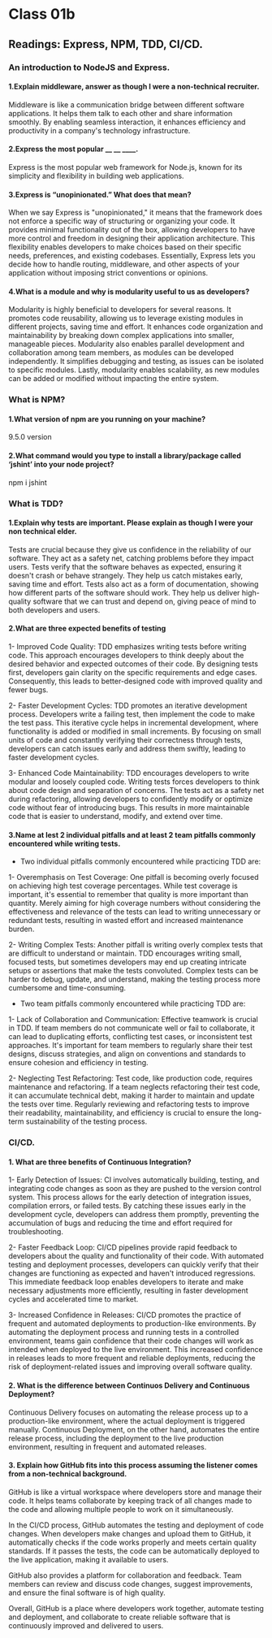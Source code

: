 # Class 01b

## Readings: Express, NPM, TDD, CI/CD.

### An introduction to NodeJS and Express.

#### 1.Explain middleware, answer as though I were a non-technical recruiter.
Middleware is like a communication bridge between different software applications. It helps them talk to each other and share information smoothly. By enabling seamless interaction, it enhances efficiency and productivity in a company's technology infrastructure.


#### 2.Express the most popular __ __ ____.
Express is the most popular web framework for Node.js, known for its simplicity and flexibility in building web applications.


#### 3.Express is “unopinionated.” What does that mean?
When we say Express is "unopinionated," it means that the framework does not enforce a specific way of structuring or organizing your code. It provides minimal functionality out of the box, allowing developers to have more control and freedom in designing their application architecture. This flexibility enables developers to make choices based on their specific needs, preferences, and existing codebases. Essentially, Express lets you decide how to handle routing, middleware, and other aspects of your application without imposing strict conventions or opinions.


#### 4.What is a module and why is modularity useful to us as developers?
Modularity is highly beneficial to developers for several reasons. It promotes code reusability, allowing us to leverage existing modules in different projects, saving time and effort. It enhances code organization and maintainability by breaking down complex applications into smaller, manageable pieces. Modularity also enables parallel development and collaboration among team members, as modules can be developed independently. It simplifies debugging and testing, as issues can be isolated to specific modules. Lastly, modularity enables scalability, as new modules can be added or modified without impacting the entire system.


### What is NPM?

#### 1.What version of npm are you running on your machine?
9.5.0 version


#### 2.What command would you type to install a library/package called ‘jshint’ into your node project?
npm i jshint


### What is TDD?

#### 1.Explain why tests are important. Please explain as though I were your non technical elder.
Tests are crucial because they give us confidence in the reliability of our software. They act as a safety net, catching problems before they impact users. Tests verify that the software behaves as expected, ensuring it doesn't crash or behave strangely. They help us catch mistakes early, saving time and effort. Tests also act as a form of documentation, showing how different parts of the software should work. They help us deliver high-quality software that we can trust and depend on, giving peace of mind to both developers and users.


#### 2.What are three expected benefits of testing
1- Improved Code Quality: TDD emphasizes writing tests before writing code. This approach encourages developers to think deeply about the desired behavior and expected outcomes of their code. By designing tests first, developers gain clarity on the specific requirements and edge cases. Consequently, this leads to better-designed code with improved quality and fewer bugs.

2- Faster Development Cycles: TDD promotes an iterative development process. Developers write a failing test, then implement the code to make the test pass. This iterative cycle helps in incremental development, where functionality is added or modified in small increments. By focusing on small units of code and constantly verifying their correctness through tests, developers can catch issues early and address them swiftly, leading to faster development cycles.

3- Enhanced Code Maintainability: TDD encourages developers to write modular and loosely coupled code. Writing tests forces developers to think about code design and separation of concerns. The tests act as a safety net during refactoring, allowing developers to confidently modify or optimize code without fear of introducing bugs. This results in more maintainable code that is easier to understand, modify, and extend over time.

#### 3.Name at lest 2 individual pitfalls and at least 2 team pitfalls commonly encountered while writing tests.
* Two individual pitfalls commonly encountered while practicing TDD are:

1- Overemphasis on Test Coverage: One pitfall is becoming overly focused on achieving high test coverage percentages. While test coverage is important, it's essential to remember that quality is more important than quantity. Merely aiming for high coverage numbers without considering the effectiveness and relevance of the tests can lead to writing unnecessary or redundant tests, resulting in wasted effort and increased maintenance burden.

2- Writing Complex Tests: Another pitfall is writing overly complex tests that are difficult to understand or maintain. TDD encourages writing small, focused tests, but sometimes developers may end up creating intricate setups or assertions that make the tests convoluted. Complex tests can be harder to debug, update, and understand, making the testing process more cumbersome and time-consuming.


* Two team pitfalls commonly encountered while practicing TDD are:

1- Lack of Collaboration and Communication: Effective teamwork is crucial in TDD. If team members do not communicate well or fail to collaborate, it can lead to duplicating efforts, conflicting test cases, or inconsistent test approaches. It's important for team members to regularly share their test designs, discuss strategies, and align on conventions and standards to ensure cohesion and efficiency in testing.

2- Neglecting Test Refactoring: Test code, like production code, requires maintenance and refactoring. If a team neglects refactoring their test code, it can accumulate technical debt, making it harder to maintain and update the tests over time. Regularly reviewing and refactoring tests to improve their readability, maintainability, and efficiency is crucial to ensure the long-term sustainability of the testing process.


### CI/CD.

#### 1. What are three benefits of Continuous Integration?
1- Early Detection of Issues: CI involves automatically building, testing, and integrating code changes as soon as they are pushed to the version control system. This process allows for the early detection of integration issues, compilation errors, or failed tests. By catching these issues early in the development cycle, developers can address them promptly, preventing the accumulation of bugs and reducing the time and effort required for troubleshooting.

2- Faster Feedback Loop: CI/CD pipelines provide rapid feedback to developers about the quality and functionality of their code. With automated testing and deployment processes, developers can quickly verify that their changes are functioning as expected and haven't introduced regressions. This immediate feedback loop enables developers to iterate and make necessary adjustments more efficiently, resulting in faster development cycles and accelerated time to market.

3- Increased Confidence in Releases: CI/CD promotes the practice of frequent and automated deployments to production-like environments. By automating the deployment process and running tests in a controlled environment, teams gain confidence that their code changes will work as intended when deployed to the live environment. This increased confidence in releases leads to more frequent and reliable deployments, reducing the risk of deployment-related issues and improving overall software quality.


#### 2. What is the difference between Continuos Delivery and Continuous Deployment?
Continuous Delivery focuses on automating the release process up to a production-like environment, where the actual deployment is triggered manually. Continuous Deployment, on the other hand, automates the entire release process, including the deployment to the live production environment, resulting in frequent and automated releases.

#### 3. Explain how GitHub fits into this process assuming the listener comes from a non-technical background.
GitHub is like a virtual workspace where developers store and manage their code. It helps teams collaborate by keeping track of all changes made to the code and allowing multiple people to work on it simultaneously.

In the CI/CD process, GitHub automates the testing and deployment of code changes. When developers make changes and upload them to GitHub, it automatically checks if the code works properly and meets certain quality standards. If it passes the tests, the code can be automatically deployed to the live application, making it available to users.

GitHub also provides a platform for collaboration and feedback. Team members can review and discuss code changes, suggest improvements, and ensure the final software is of high quality.

Overall, GitHub is a place where developers work together, automate testing and deployment, and collaborate to create reliable software that is continuously improved and delivered to users.